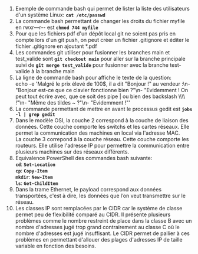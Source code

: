 1. Exemple de commande bash qui permet de lister la liste des utilisateurs d'un système Linux: **`cat /etc/passwd`**  
2. La commande bash permettant de changer les droits du fichier myfile en rwxr—r-- est **`chmod 744 myfile`**  
3. Pour que les fichiers pdf d'un dépôt local git ne soient pas pris en compte lors d'un git push, on peut créer un fichier .gitignore et éditer le fichier .gitignore en ajoutant *.pdf
4. Les commandes git utiliser pour fusionner les branches main et test_valide sont **`git checkout main`** pour aller sur la branche principale suivi de **`git merge test_valide`** pour fusionner avec la branche test-valide à la branche main
5. La ligne de commande bash pour affiche le texte de la question:    
echo -e 'Malgré le prix élevé de 100$, il a dit "Bonjour !" au vendeur :\n- "Bonjour est-ce que ce clavier fonctionne bien ?"\n- "Evidemment ! On peut tout écrire avec, que ce soit des pipe | ou bien des backslash \\\\\\\\ !"\n- "Même des tildes ~ ?"\n- "Evidemment !"'  
6. La commande permettant de mettre en avant le processus gedit est  **`jobs -l | grep gedit`**  
7. Dans le modèle OSI, la couche 2 correspond à la couche de liaison des données. Cette couche comporte les switchs et les cartes réseaux. Elle permet la communication des machines en local via l'adresse MAC.  
La couche 3 correpond à la couche réseau. Cette couche comporte les routeurs. Elle utilise l'adresse IP pour permettre la communication entre plusieurs machines sur des réseaux différents.  
8. Equivalence PowerShell des commandes bash suivante:  
**`cd`**: **`Set-Location`**  
**`cp`**: **`Copy-Item`**  
**`mkdir`**: **`New-Item`**  
**`ls`**: **`Get-ChildItem`**  
9. Dans la trame Ethernet, le payload correspond aux données transportées, c'est à dire, les données que l’on veut transmettre sur le réseau.  
10. Les classes IP sont remplacées par le CIDR car le système de classe permet peu de flexibilité comparé au CIDR. Il présente plusieurs problèmes comme le nombre restreint de place dans la classe B avec un nombre d'adresses jugé trop grand contrairement au classe C où le nombre d'adresses est jugé insuffisant. Le CIDR permet de pallier à ces problèmes en permettant d'allouer des plages d'adresses IP de taille variable en fonction des besoins.
